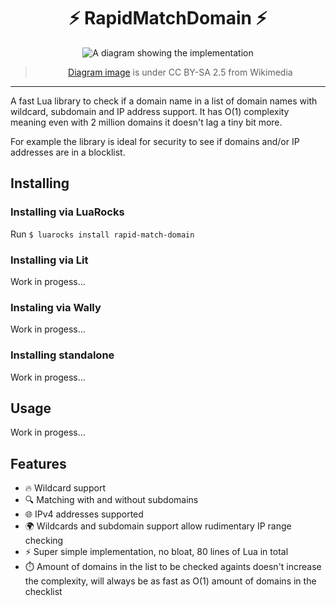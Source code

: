 <div align="center">

# ⚡ RapidMatchDomain ⚡

![A diagram showing the implementation](https://upload.wikimedia.org/wikipedia/commons/d/d2/DNS_schema.svg)
> [Diagram image](https://commons.wikimedia.org/wiki/File:DNS_schema.svg) is under CC BY-SA 2.5 from Wikimedia

</div>

---

A fast Lua library to check if a domain name in a list of domain names with wildcard, subdomain and IP address support.
It has O(1) complexity meaning even with 2 million domains it doesn't lag a tiny bit more.

For example the library is ideal for security to see if domains and/or IP addresses are in a blocklist.

## Installing

### Installing via LuaRocks

Run `$ luarocks install rapid-match-domain`

### Installing via Lit

Work in progess...

### Instaling via Wally

Work in progess...

### Installing standalone

Work in progess...

## Usage

Work in progess...

## Features

- 🔥 Wildcard support
- 🔍 Matching with and without subdomains
- 🌐 IPv4 addresses supported
- 🌍 Wildcards and subdomain support allow rudimentary IP range checking
- ⚡ Super simple implementation, no bloat, 80 lines of Lua in total
- ⏱️ Amount of domains in the list to be checked againts doesn't increase the complexity, will always be as fast as O(1) amount of domains in the checklist

